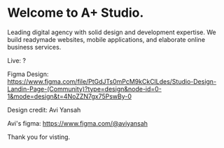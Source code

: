 # Welcome to A+ Studio.

Leading digital agency with solid design and development expertise. We build readymade websites, mobile applications, and elaborate online business services.

Live: ?

Figma Design: https://www.figma.com/file/PtGdJTs0mPcM9kCkClLdes/Studio-Design-Landin-Page-(Community)?type=design&node-id=0-1&mode=design&t=4NoZZN7gx75PswBy-0

Design credit: Avi Yansah

Avi's figma: https://www.figma.com/@aviyansah

Thank you for visting.